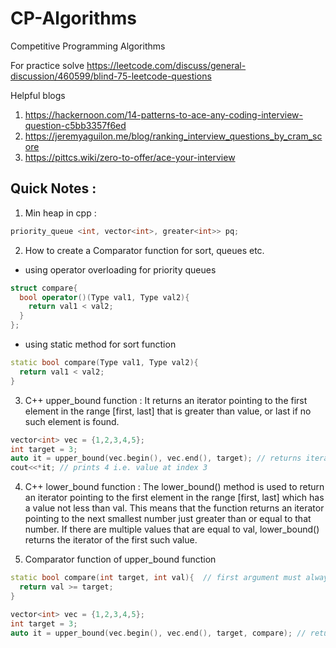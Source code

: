 # CP-Algorithms
Competitive Programming Algorithms

For practice solve https://leetcode.com/discuss/general-discussion/460599/blind-75-leetcode-questions

Helpful blogs 
1. https://hackernoon.com/14-patterns-to-ace-any-coding-interview-question-c5bb3357f6ed
2. https://jeremyaguilon.me/blog/ranking_interview_questions_by_cram_score
3. https://pittcs.wiki/zero-to-offer/ace-your-interview


## Quick Notes :

1. Min heap in cpp : 
```cpp
priority_queue <int, vector<int>, greater<int>> pq;
```
2. How to create a Comparator function for sort, queues etc.
- using operator overloading for priority queues
```cpp
struct compare{
  bool operator()(Type val1, Type val2){
    return val1 < val2;
  }
};
```
- using static method for sort function
```cpp
static bool compare(Type val1, Type val2){
  return val1 < val2;
}
```
3. C++ upper_bound function : It returns an iterator pointing to the first element in the range \[first, last\] that is greater than value, or last if no such element is found. 
```cpp
vector<int> vec = {1,2,3,4,5};
int target = 3;
auto it = upper_bound(vec.begin(), vec.end(), target); // returns iterator to index 3
cout<<*it; // prints 4 i.e. value at index 3
```
4. C++ lower_bound function : The lower_bound() method is used to return an iterator pointing to the first element in the range \[first, last\] which has a value not less than val. This means that the function returns an iterator pointing to the next smallest number just greater than or equal to that number. If there are multiple values that are equal to val, lower_bound() returns the iterator of the first such value.

5. Comparator function of upper_bound function
```cpp
static bool compare(int target, int val){  // first argument must always be target and second must point to forward iterator
  return val >= target;
}

vector<int> vec = {1,2,3,4,5};
int target = 3;
auto it = upper_bound(vec.begin(), vec.end(), target, compare); // returns iterator to index 3
```

